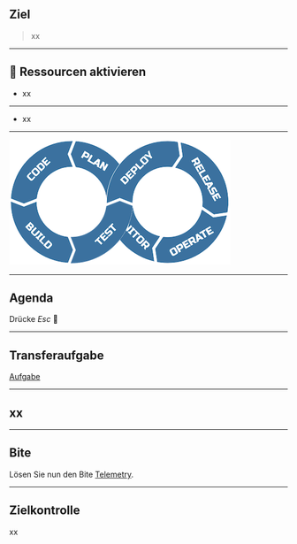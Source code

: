 ## Ziel

> xx

---

## 🎒 Ressourcen aktivieren

- xx
---
- xx
---
![devops8](assets/devops8.png)

---

## Agenda

Drücke _Esc_ 🔘

---

## Transferaufgabe

[Aufgabe](#)

---

## xx

---

## Bite
Lösen Sie nun den Bite [Telemetry](#).

---

## Zielkontrolle
xx